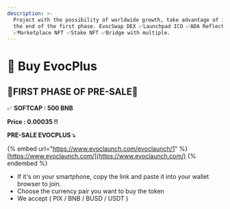 ```yaml
---
description: >-
  Project with the possibility of worldwide growth, take advantage of it before
  the end of the first phase. EvocSwap DEX ✅Launchpad ICO ✅ADA Reflection
  ✅Marketplace NFT ✅Stake NFT ✅Bridge with multiple.
---
```


# 📶 Buy EvocPlus

## 🎉FIRST PHASE OF PRE-SALE🎉

✅ **SOFTCAP : 500 BNB**&#x20;

**Price : 0.00035 !!**

**PRE-SALE EVOCPLUS ⤵️**

{% embed url="https://www.evoclaunch.com/evoclaunch/1" %}
[https://www.evoclaunch.com/](https://www.evoclaunch.com/)
{% endembed %}

* If it's on your smartphone, copy the link and paste it into your wallet browser to join.
* Choose the currency pair you want to buy the token
* We accept ( PIX / BNB / BUSD / USDT )
